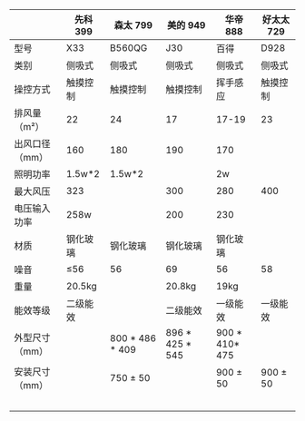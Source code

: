 |                | 先科 399 | 森太 799        | 美的  949       | 华帝 888       | 好太太 729 |
| -------------- | -------- | --------------- | --------------- | -------------- | ---------- |
| 型号           | X33      | B560QG          | J30             | 百得           | D928       |
| 类别           | 侧吸式   | 侧吸式          | 侧吸式          | 侧吸式         | 侧吸式     |
| 操控方式       | 触摸控制 | 触摸控制        | 触摸控制        | 挥手感应       | 触摸控制   |
| 排风量（m²）   | 22       | 24              | 17              | 17-19          | 23         |
| 出风口径（mm） | 160      | 180             | 190             | 170            |            |
| 照明功率       | 1.5w*2   | 1.5w*2          |                 | 2w             |            |
| 最大风压       | 323      |                 | 300             | 280            | 400        |
| 电压输入功率   | 258w     |                 | 200             | 230            |            |
| 材质           | 钢化玻璃 | 钢化玻璃        | 钢化玻璃        | 钢化玻璃       |            |
| 噪音           | ≤56      | 56              | 69              | 56             | 58         |
| 重量           | 20.5kg   |                 | 20.8kg          | 19kg           |            |
| 能效等级       | 二级能效 |                 | 二级能效        | 一级能效       | 一级能效   |
| 外型尺寸（mm） |          | 800 * 486 * 409 | 896 * 425 * 545 | 900 * 410* 475 |            |
| 安装尺寸（mm） |          | 750 ± 50        |                 | 900 ± 50       | 900 ± 50   |
|                |          |                 |                 |                |            |
|                |          |                 |                 |                |            |
|                |          |                 |                 |                |            |
|                |          |                 |                 |                |            |
|                |          |                 |                 |                |            |


